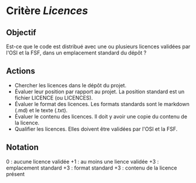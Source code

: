 # Critère *Licences*

## Objectif
Est-ce que le code est distribué avec une ou plusieurs licences validées par l'OSI et la FSF, dans un emplacement standard du dépôt ?

## Actions
- Chercher les licences dans le dépôt du projet.
- Évaluer leur position par rapport au projet. La position standard est un fichier LICENCE (ou LICENCES). 
- Évaluer le format des licences. Les formats standards sont le markdown (.md) et le texte (.txt). 
- Évaluer le contenu des licences. Il doit y avoir une copie du contenu de la licence. 
- Qualifier les licences. Elles doivent être validées par l'OSI et la FSF. 

## Notation
0 : aucune licence validée 
+1 : au moins une lience validée
+3 : emplacement standard
+3 : format standard
+3 : contenu de la licence présent